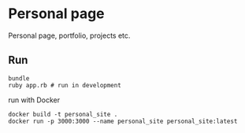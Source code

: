 # Personal page

Personal page, portfolio, projects etc.

## Run

```
bundle
ruby app.rb # run in development
```

run with Docker

```
docker build -t personal_site .
docker run -p 3000:3000 --name personal_site personal_site:latest
```
